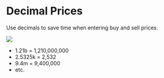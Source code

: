 # Decimal Prices

Use decimals to save time when entering buy and sell prices.

![](example.gif)

* 1.21b = 1,210,000,000
* 2.5325k = 2,532
* 9.4m = 9,400,000
* etc.